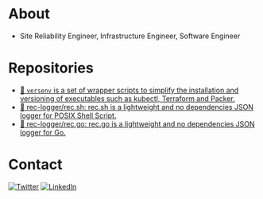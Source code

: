 # About
- Site Reliability Engineer, Infrastructure Engineer, Software Engineer

# Repositories
- [🔧 `versenv` is a set of wrapper scripts to simplify the installation and versioning of executables such as kubectl, Terraform and Packer.](https://github.com/newtstat/versenv)
- [🎥 rec-logger/rec.sh: rec.sh is a lightweight and no dependencies JSON logger for POSIX Shell Script.](https://github.com/rec-logger/rec.sh)
- [🎥 rec-logger/rec.go: rec.go is a lightweight and no dependencies JSON logger for Go.](https://github.com/rec-logger/rec.go)

# Contact
[![Twitter](https://img.shields.io/static/v1?label=&message=Twitter&style=flat&color=5c5c5c&logo=Twitter)](https://twitter.com/newtstat)
[![LinkedIn](https://img.shields.io/static/v1?label=&message=LinkedIn&style=flat&color=5c5c5c&logo=LinkedIn)](https://www.linkedin.com/in/newtstat/)
